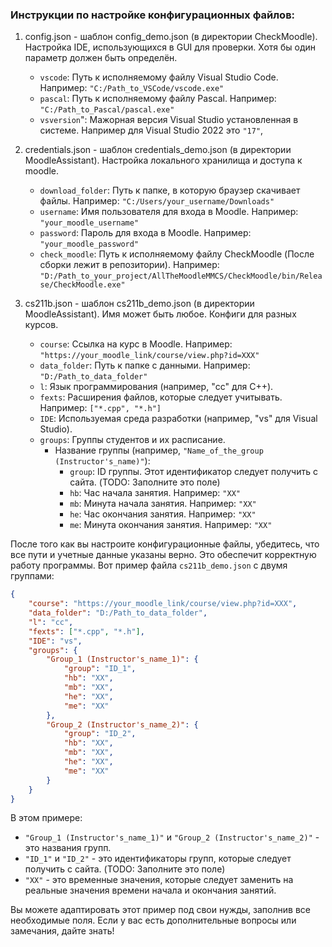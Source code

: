 ### Инструкции по настройке конфигурационных файлов:

1.  config.json - шаблон config_demo.json (в директории CheckMoodle). Настройка IDE, использующихся в GUI для проверки.
    Хотя бы один параметр должен быть определён.

    -   `vscode`: Путь к исполняемому файлу Visual Studio Code. Например: `"C:/Path_to_VSCode/vscode.exe"`
    -   `pascal`: Путь к исполняемому файлу Pascal. Например: `"C:/Path_to_Pascal/pascal.exe"`
    - 	`vsversion`":  Мажорная версия Visual Studio установленная в системе. Например для Visual Studio 2022 это `"17"`,
3.  credentials.json - шаблон credentials_demo.json (в директории MoodleAssistant).
    Настройка локального хранилища и доступа к moodle.

    -   `download_folder`: Путь к папке, в которую браузер скачивает файлы. Например: `"C:/Users/your_username/Downloads"`
    -   `username`: Имя пользователя для входа в Moodle. Например: `"your_moodle_username"`
    -   `password`: Пароль для входа в Moodle. Например: `"your_moodle_password"`
    -   `check_moodle`: Путь к исполняемому файлу CheckMoodle (После сборки лежит в репозитории). Например: `"D:/Path_to_your_project/AllTheMoodleMMCS/CheckMoodle/bin/Release/CheckMoodle.exe"`
5.  cs211b.json - шаблон cs211b_demo.json (в директории MoodleAssistant). Имя может быть любое. Конфиги для разных курсов.

    -   `course`: Ссылка на курс в Moodle. Например: `"https://your_moodle_link/course/view.php?id=XXX"`
    -   `data_folder`: Путь к папке с данными. Например: `"D:/Path_to_data_folder"`
    -   `l`: Язык программирования (например, "cc" для C++).
    -   `fexts`: Расширения файлов, которые следует учитывать. Например: `["*.cpp", "*.h"]`
    -   `IDE`: Используемая среда разработки (например, "vs" для Visual Studio).
    -   `groups`: Группы студентов и их расписание.
        -   Название группы (например, `"Name_of_the_group (Instructor's_name)"`):
            -   `group`: ID группы. Этот идентификатор следует получить с сайта. (TODO: Заполните это поле)
            -   `hb`: Час начала занятия. Например: `"XX"`
            -   `mb`: Минута начала занятия. Например: `"XX"`
            -   `he`: Час окончания занятия. Например: `"XX"`
            -   `me`: Минута окончания занятия. Например: `"XX"`

После того как вы настроите конфигурационные файлы, убедитесь, что все пути и учетные данные указаны верно. Это обеспечит корректную работу программы.
Вот пример файла `cs211b_demo.json` с двумя группами:



```json
{
	"course": "https://your_moodle_link/course/view.php?id=XXX",
	"data_folder": "D:/Path_to_data_folder",
	"l": "cc",
	"fexts": ["*.cpp", "*.h"],
	"IDE": "vs",
	"groups": {
		"Group_1 (Instructor's_name_1)": {
			"group": "ID_1",
			"hb": "XX",
			"mb": "XX",
			"he": "XX",
			"me": "XX"
		},
		"Group_2 (Instructor's_name_2)": {
			"group": "ID_2",
			"hb": "XX",
			"mb": "XX",
			"he": "XX",
			"me": "XX"
		}
	}
}
```

В этом примере:

-   `"Group_1 (Instructor's_name_1)"` и `"Group_2 (Instructor's_name_2)"` - это названия групп.
-   `"ID_1"` и `"ID_2"` - это идентификаторы групп, которые следует получить с сайта. (TODO: Заполните это поле)
-   `"XX"` - это временные значения, которые следует заменить на реальные значения времени начала и окончания занятий.

Вы можете адаптировать этот пример под свои нужды, заполнив все необходимые поля. Если у вас есть дополнительные вопросы или замечания, дайте знать!
